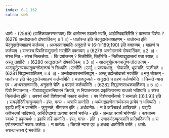 ```yaml
---
index: 6.1.162
sutra: धातोः

---
```

धातोः - (2599) (वार्तिकावतरणभाष्यम्) किं धातोरन्त उदात्तो भवति, आहोस्विदादिरिति ? कश्चात्र विशेषः ? (6278 अन्तोदात्तत्वे दोषवार्तिकम् ॥ 1 ॥) - धातोरन्त इति चेदनुदात्तेचबग्रहणम् - धातोरन्त इति चेदनुदात्तेचबग्रहणं कर्तव्यम् । अभ्यस्तानामादिः अनुदात्ते च (6-1-189;190) इति वक्तव्यम् । बग्रहणं च कर्तव्यम् । बान्तश्च पिबतिराद्युदात्तो भवतीति वक्तव्यम् ॥ (6279 अन्तोदात्तत्वे दोषवार्तिकम् ॥ 2 ॥) - संश्च नित् - संश्च नित्कर्तव्यः । किं प्रयोजनम् ? चिकीर्षति, जिहीर्षति  -  नितीत्याद्युदात्तत्वं यथा स्यात् ॥ अस्तु तर्ह्यादिः । (6280 आद्युदात्तत्वे दोषवार्तिकम् ॥ 3 ॥) - आदावूर्णुप्रत्ययधातुष्वन्तोदात्तत्वम् - आदावूर्णुप्रत्ययधातुष्वन्तोदात्तत्वं न सिध्यति ।ऊर्णोति ।ऊर्णु ॥ प्रत्ययधातु  -  गोपायति, धूपायति, ऋतीयते ॥ (6281 सिद्धान्तवार्तिकम् ॥ 4 ॥) - अन्तोदात्तवचनात्सिद्धम् - अस्तु तर्ह्यन्तोदात्तो भवतीति ॥ ननु चोक्तम्  -  धातोरन्त इति चेदनुदात्तेचबग्रहणं कर्तव्यमिति । यत्तावदुच्यते  -  अनुदात्ते च ग्रहणं कर्तव्यमिति । क्रियते न्यास एव  -  अभ्यस्तानामादिः, अनुदात्ते चेति ॥ बग्रहणं कर्तव्यमिति । (6282 सिद्धान्तसाधकवार्तिकम् ॥ 5 ॥) - पिबौ निपातनात् - पिबावाद्युदात्तनिपातनं क्रियते, स निपातनस्वरः प्रकृतिस्वरस्य बाधको भविष्यति ॥ संश्च नित्कर्तव्य इति । अवश्यं सनो विशेषणार्थो नकारः कर्तव्यः । क्व विशेषणार्थेनार्थः ? सन्यङोः [[6.1.9]] इति । सयङोरितीयत्युच्यमाने  -  हंसः, वत्सः  -  अत्रापि प्राप्नोति । अर्थवद्ग्रहणेनानर्थकस्य इत्येवं न भविष्यति । इहापि तर्हि न प्राप्नोति  -  जुगुप्सते, मीमांसत इति । अर्थवानेषः । न वै कश्चिदर्थ आदिश्यते । यद्यपि कश्चिदर्थो नादिश्यते, अनिर्दिष्टार्थाः प्रत्ययाः स्वार्थे भवन्ति  -  इति  -  अन्ततः स्वार्थे भविष्यति । कश्चास्य स्वार्थः ? प्रकृत्यर्थः । इहापि तर्हि प्राप्नोति  -  हंसः, वत्सः  -  इति । उणादयोऽव्युत्पन्नानि प्रातिपदिकानि ॥ स एषोऽनन्यार्थो नकारः कर्तव्यः । न कर्तव्यः । क्रियते न्यास एव ॥ अथवा धातोरिति वर्तते । धातोः सशब्दान्तस्य द्वे भवतीति ॥